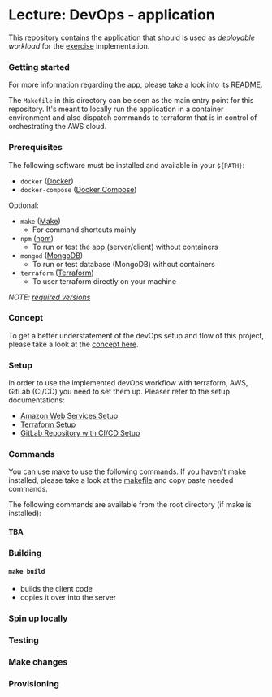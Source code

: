 Lecture: DevOps - application
=============================


This repository contains the [application](./app/README.md) that should is used as *deployable workload* for the
[exercise](https://github.com/lucendio/lecture-devops-material/blob/master/assignments/exercise.md) implementation.  


### Getting started 

For more information regarding the app, please take a look into its [README](./app/README.md).

The `Makefile` in this directory can be seen as the main entry point for this repository. It's meant to locally run the
application in a container environment and also dispatch commands to terraform that is in control of orchestrating the 
AWS cloud. 

### Prerequisites

The following software must be installed and available in your `${PATH}`:

* `docker` ([Docker](https://www.docker.com/get-started))
* `docker-compose` ([Docker Compose](https://docs.docker.com/compose/install/))

Optional:

* `make` ([Make](https://www.gnu.org/software/make/))
  * For command shortcuts mainly
* `npm` ([npm](https://www.npmjs.com/get-npm))
  * To run or test the app (server/client) without containers
* `mongod` ([MongoDB](https://docs.mongodb.com/manual/installation/))
  * To run or test database (MongoDB) without containers
* `terraform` ([Terraform](https://www.terraform.io/))
  * To user terraform directly on your machine

*NOTE: [required versions](https://github.com/lucendio/lecture-devops-app/blob/master/Makefile#L14-L126)*


### Concept
To get a better understatement of the devOps setup and flow of this project, please take a look at the
[concept here](./doc/concept.md).

### Setup
In order to use the implemented devOps workflow with terraform, AWS, GitLab (CI/CD) you need to set them 
up. Pleaser refer to the setup documentations:

* [Amazon Web Services Setup](./doc/0-setup-aws.md) 
* [Terraform Setup](./doc/1-setup-terraform.md)
* [GitLab Repository with CI/CD Setup](./doc/2-setup-gitlab.md) 
### Commands

You can use make to use the following commands. If you haven't make installed,
please take a look at the [makefile](Makefile) and copy paste needed commands. </br>

The following commands are available from the root directory (if make is installed):



#### TBA

### Building 

#### `make build`

* builds the client code
* copies it over into the server

### Spin up locally 

### Testing

### Make changes


### Provisioning
